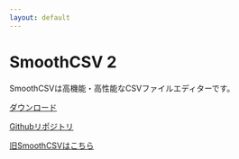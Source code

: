 ```yaml
---
layout: default
---
```

 
# SmoothCSV 2

SmoothCSVは高機能・高性能なCSVファイルエディターです。

[ダウンロード]()

<a href="https://github.com/kohii/smoothcsv" target="_blank">Githubリポジトリ</a>

<a href="./1/" target="_blank">旧SmoothCSVはこちら</a>
